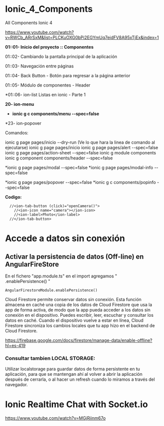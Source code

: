 # Ionic_4_Components
All Components Ionic 4


https://www.youtube.com/watch?v=RWCb_ARrSxM&list=PLCKuOXG0bPi2EGYmUq7eidFV8A95xTjEx&index=1

**01::01- Inicio del proyecto :: Componentes**

01::02- Cambiando la pantalla principal de la aplicación

01::03- Navegación entre páginas

01::04- Back Button - Botón para regresar a la página anterior

01::05- Módulo de componentes - Header

*01::06- ion-list Listas en ionic - Parte 1

**20- ion-menu**

* **ionic g c components/menu --spec=false**

*23- ion-popover


Comandos:

ionic g page pages/inicio --dry-run (Ve lo que hara la linea de comando al ejecutarse)
ionic g page pages/inicio
ionic g page pages/alert --spec=false
ionic g page pages/action-sheet --spec=false
ionic g module components
ionic g component components/header --spec=false

*ionic g page pages/modal --spec=false
*ionic g page pages/modal-info --spec=false

*ionic g page pages/popover --spec=false
*ionic g c components/popinfo --spec=false







**Codigo:**
```
  //<ion-tab-button (click)="openCamera()">
    //<ion-icon name="camera"></ion-icon>
    //<ion-label>Photo</ion-label>
  //</ion-tab-button>
```

# Accede a datos sin conexión
## Activar la persistencia de datos (Off-line) en AngularFireStore
En el fichero "app.module.ts" en el import agregamos " .enablePersistence() "
```
AngularFirestoreModule.enablePersistence()
```
Cloud Firestore permite conservar datos sin conexión. Esta función almacena en caché una copia de los datos de Cloud Firestore que usa la app de forma activa, de modo que la app pueda acceder a los datos sin conexión en el dispositivo. Puedes escribir, leer, escuchar y consultar los datos en caché. Cuando el dispositivo vuelve a estar en línea, Cloud Firestore sincroniza los cambios locales que tu app hizo en el backend de Cloud Firestore.

https://firebase.google.com/docs/firestore/manage-data/enable-offline?hl=es-419

### Consultar tambien LOCAL STORAGE:

Utilizar localstorage para guardar datos de forma persistente en tu aplicación, para que se mantengan ahí al volver a abrir la aplicación después de cerrarla, o al hacer un refresh cuando lo miramos a través del navegador.

# Ionic Realtime Chat with Socket.io

https://www.youtube.com/watch?v=MGjRiinm67o


